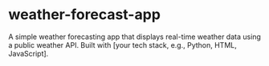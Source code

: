 # weather-forecast-app
A simple weather forecasting app that displays real-time weather data using a public weather API. Built with [your tech stack, e.g., Python, HTML, JavaScript].
